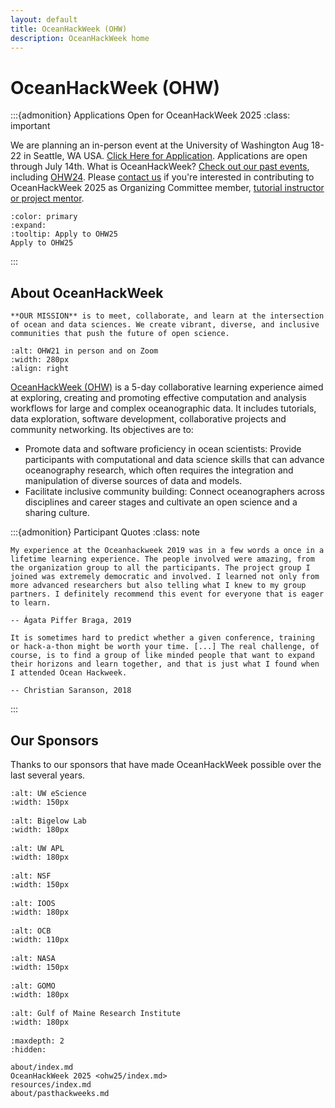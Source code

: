 ```yaml
---
layout: default
title: OceanHackWeek (OHW)
description: OceanHackWeek home
---
```


# OceanHackWeek (OHW)

:::{admonition} Applications Open for OceanHackWeek 2025
:class: important

We are planning an in-person event at the University of Washington Aug 18-22 in Seattle, WA USA. [Click Here for Application](https://forms.gle/npWmq1QA4twbV5LT7). Applications are open through July 14th. What is OceanHackWeek? [Check out our past events](about/pasthackweeks), including [OHW24](ohw24/index). Please [contact us](about/contact) if you're interested in contributing to OceanHackWeek 2025 as Organizing Committee member, [tutorial instructor or project mentor](resources/organizing/index).

```{button-link} https://forms.gle/npWmq1QA4twbV5LT7
:color: primary
:expand:
:tooltip: Apply to OHW25
Apply to OHW25
```
:::


<!-- https://getbootstrap.com/docs/4.0/components/buttons/ -->

<!--
::::{grid} 1 2 2 2
:::{grid-item-card}  Get started

- **(start/your-first-book.md)**: a step-by-step tutorial to get started.

- **(create-a-template-book)**: get started with a simple template book.
:::
:::{grid-item-card}  Be inspired

[**The Jupyter Book Gallery**](http://gallery.jupyterbook.org): A gallery of community books that have been created with Jupyter Book.

[**The QuantEcon Python Lectures**](https://python.quantecon.org/intro.html): A full mathematical textbook built with a custom Jupyter Book theme.
:::
::::
-->

## About OceanHackWeek

```{epigraph}
**OUR MISSION** is to meet, collaborate, and learn at the intersection of ocean and data sciences. We create vibrant, diverse, and inclusive communities that push the future of open science.
```

```{image} assets/images/OHW21-collage-the3groups.jpg
:alt: OHW21 in person and on Zoom
:width: 280px
:align: right
```
[OceanHackWeek (OHW)](about/index) is a 5-day collaborative learning experience aimed at exploring,
creating and promoting effective computation and analysis workflows for
large and complex oceanographic data. It includes tutorials, data exploration, software development, collaborative projects and community networking.
Its objectives are to:
				
- Promote data and software proficiency in ocean scientists: Provide participants with computational and data science skills that can advance oceanography research, which often requires the integration and manipulation of diverse sources of data and models.
- Facilitate inclusive community building: Connect oceanographers across disciplines and career stages and cultivate an open science and a sharing culture.


:::{admonition} Participant Quotes
:class: note

```{epigraph}
My experience at the Oceanhackweek 2019 was in a few words a once in a lifetime learning experience. The people involved were amazing, from the organization group to all the participants. The project group I joined was extremely democratic and involved. I learned not only from more advanced researchers but also telling what I knew to my group partners. I definitely recommend this event for everyone that is eager to learn.

-- Ágata Piffer Braga, 2019
```

```{epigraph}
It is sometimes hard to predict whether a given conference, training or hack-a-thon might be worth your time. [...] The real challenge, of course, is to find a group of like minded people that want to expand their horizons and learn together, and that is just what I found when I attended Ocean Hackweek.

-- Christian Saranson, 2018
```
:::

## Our Sponsors

Thanks to our sponsors that have made OceanHackWeek possible over the last several years.

<div class="row">
  <div class="col-4" style="margin-bottom: 1rem">

```{image} assets/images/eScience_square_logo.jpg
:alt: UW eScience
:width: 150px
```

  </div>
  <div class="col-4" style="margin-bottom: 1rem">

```{image} assets/images/BigelowLabs.png
:alt: Bigelow Lab
:width: 180px
```

  </div>
  <div class="col-4" style="margin-bottom: 1rem">

```{image} assets/images/apl_logo_blue.jpg
:alt: UW APL
:width: 180px
```

  </div>
</div>

<div class="row">
  <div class="col-4" style="margin-bottom: 1rem">

```{image} assets/images/nsf.jpeg
:alt: NSF
:width: 150px
```

  </div>
  <div class="col-4" style="margin-bottom: 1rem">

```{image} assets/images/ioos_logo.jpg
:alt: IOOS
:width: 180px
```

  </div>
  <div class="col-4" style="margin-bottom: 1rem">

```{image} assets/images/OCB_logo.png
:alt: OCB
:width: 110px
```

  </div>
</div>

<div class="row">
  <div class="col-4" style="margin-bottom: 1rem">

```{image} assets/images/logos/nasa-logo.sm.png
:alt: NASA
:width: 150px
```

  </div>

  <div class="col-4" style="margin-bottom: 1rem">
  
  ```{image} assets/images/logos/GOMO_Horizontal_Lockup_Logo_in_Blue.png
  :alt: GOMO
  :width: 180px
  ```

  </div>

  <div class="col-4" style="margin-bottom: 1rem">

  ```{image} assets/images/logos/GMRI.png
  :alt: Gulf of Maine Research Institute
  :width: 180px
  ```

  </div>

</div>


```{toctree}
:maxdepth: 2
:hidden:

about/index.md
OceanHackWeek 2025 <ohw25/index.md>
resources/index.md
about/pasthackweeks.md
```
